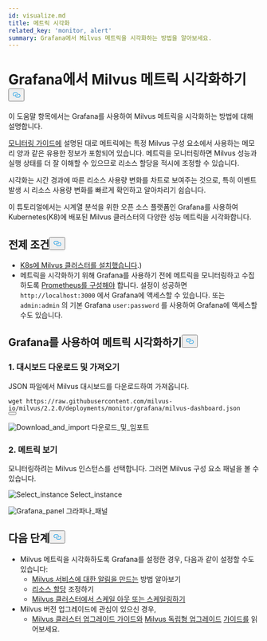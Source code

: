 ```yaml
---
id: visualize.md
title: 메트릭 시각화
related_key: 'monitor, alert'
summary: Grafana에서 Milvus 메트릭을 시각화하는 방법을 알아보세요.
---
```

<h1 id="Visualize-Milvus-Metrics-in-Grafana" class="common-anchor-header">Grafana에서 Milvus 메트릭 시각화하기<button data-href="#Visualize-Milvus-Metrics-in-Grafana" class="anchor-icon" translate="no">
      <svg translate="no"
        aria-hidden="true"
        focusable="false"
        height="20"
        version="1.1"
        viewBox="0 0 16 16"
        width="16"
      >
        <path
          fill="#0092E4"
          fill-rule="evenodd"
          d="M4 9h1v1H4c-1.5 0-3-1.69-3-3.5S2.55 3 4 3h4c1.45 0 3 1.69 3 3.5 0 1.41-.91 2.72-2 3.25V8.59c.58-.45 1-1.27 1-2.09C10 5.22 8.98 4 8 4H4c-.98 0-2 1.22-2 2.5S3 9 4 9zm9-3h-1v1h1c1 0 2 1.22 2 2.5S13.98 12 13 12H9c-.98 0-2-1.22-2-2.5 0-.83.42-1.64 1-2.09V6.25c-1.09.53-2 1.84-2 3.25C6 11.31 7.55 13 9 13h4c1.45 0 3-1.69 3-3.5S14.5 6 13 6z"
        ></path>
      </svg>
    </button></h1><p>이 도움말 항목에서는 Grafana를 사용하여 Milvus 메트릭을 시각화하는 방법에 대해 설명합니다.</p>
<p><a href="/docs/ko/monitor.md">모니터링 가이드에</a> 설명된 대로 메트릭에는 특정 Milvus 구성 요소에서 사용하는 메모리 양과 같은 유용한 정보가 포함되어 있습니다. 메트릭을 모니터링하면 Milvus 성능과 실행 상태를 더 잘 이해할 수 있으므로 리소스 할당을 적시에 조정할 수 있습니다.</p>
<p>시각화는 시간 경과에 따른 리소스 사용량 변화를 차트로 보여주는 것으로, 특히 이벤트 발생 시 리소스 사용량 변화를 빠르게 확인하고 알아차리기 쉽습니다.</p>
<p>이 튜토리얼에서는 시계열 분석을 위한 오픈 소스 플랫폼인 Grafana를 사용하여 Kubernetes(K8)에 배포된 Milvus 클러스터의 다양한 성능 메트릭을 시각화합니다.</p>
<h2 id="Prerequisites" class="common-anchor-header">전제 조건<button data-href="#Prerequisites" class="anchor-icon" translate="no">
      <svg translate="no"
        aria-hidden="true"
        focusable="false"
        height="20"
        version="1.1"
        viewBox="0 0 16 16"
        width="16"
      >
        <path
          fill="#0092E4"
          fill-rule="evenodd"
          d="M4 9h1v1H4c-1.5 0-3-1.69-3-3.5S2.55 3 4 3h4c1.45 0 3 1.69 3 3.5 0 1.41-.91 2.72-2 3.25V8.59c.58-.45 1-1.27 1-2.09C10 5.22 8.98 4 8 4H4c-.98 0-2 1.22-2 2.5S3 9 4 9zm9-3h-1v1h1c1 0 2 1.22 2 2.5S13.98 12 13 12H9c-.98 0-2-1.22-2-2.5 0-.83.42-1.64 1-2.09V6.25c-1.09.53-2 1.84-2 3.25C6 11.31 7.55 13 9 13h4c1.45 0 3-1.69 3-3.5S14.5 6 13 6z"
        ></path>
      </svg>
    </button></h2><ul>
<li><a href="/docs/ko/install_cluster-helm.md">K8s에 Milvus 클러스터를 설치했습니다</a>.)</li>
<li>메트릭을 시각화하기 위해 Grafana를 사용하기 전에 메트릭을 모니터링하고 수집하도록 <a href="/docs/ko/monitor.md">Prometheus를 구성해야</a> 합니다. 설정이 성공하면 <code translate="no">http://localhost:3000</code> 에서 Grafana에 액세스할 수 있습니다. 또는 <code translate="no">admin:admin</code> 의 기본 Grafana <code translate="no">user:password</code> 를 사용하여 Grafana에 액세스할 수도 있습니다.</li>
</ul>
<h2 id="Visualize-metrics-using-Grafana" class="common-anchor-header">Grafana를 사용하여 메트릭 시각화하기<button data-href="#Visualize-metrics-using-Grafana" class="anchor-icon" translate="no">
      <svg translate="no"
        aria-hidden="true"
        focusable="false"
        height="20"
        version="1.1"
        viewBox="0 0 16 16"
        width="16"
      >
        <path
          fill="#0092E4"
          fill-rule="evenodd"
          d="M4 9h1v1H4c-1.5 0-3-1.69-3-3.5S2.55 3 4 3h4c1.45 0 3 1.69 3 3.5 0 1.41-.91 2.72-2 3.25V8.59c.58-.45 1-1.27 1-2.09C10 5.22 8.98 4 8 4H4c-.98 0-2 1.22-2 2.5S3 9 4 9zm9-3h-1v1h1c1 0 2 1.22 2 2.5S13.98 12 13 12H9c-.98 0-2-1.22-2-2.5 0-.83.42-1.64 1-2.09V6.25c-1.09.53-2 1.84-2 3.25C6 11.31 7.55 13 9 13h4c1.45 0 3-1.69 3-3.5S14.5 6 13 6z"
        ></path>
      </svg>
    </button></h2><h3 id="1-Download-and-import-dashboard" class="common-anchor-header">1. 대시보드 다운로드 및 가져오기</h3><p>JSON 파일에서 Milvus 대시보드를 다운로드하여 가져옵니다.</p>
<pre><code translate="no">wget https://raw.githubusercontent.com/milvus-io/milvus/2.2.0/deployments/monitor/grafana/milvus-dashboard.json
<button class="copy-code-btn"></button></code></pre>
<p>
  
   <span class="img-wrapper"> <img translate="no" src="/docs/v2.5.x/assets/import_dashboard.png" alt="Download_and_import" class="doc-image" id="download_and_import" />
   </span> <span class="img-wrapper"> <span>다운로드_및_임포트</span> </span></p>
<h3 id="2-View-metrics" class="common-anchor-header">2. 메트릭 보기</h3><p>모니터링하려는 Milvus 인스턴스를 선택합니다. 그러면 Milvus 구성 요소 패널을 볼 수 있습니다.</p>
<p>
  
   <span class="img-wrapper"> <img translate="no" src="/docs/v2.5.x/assets/grafana_select.png" alt="Select_instance" class="doc-image" id="select_instance" />
   </span> <span class="img-wrapper"> <span>Select_instance</span> </span></p>
<p>
  
   <span class="img-wrapper"> <img translate="no" src="/docs/v2.5.x/assets/grafana_panel.png" alt="Grafana_panel" class="doc-image" id="grafana_panel" />
   </span> <span class="img-wrapper"> <span>그라파나_패널</span> </span></p>
<h2 id="Whats-next" class="common-anchor-header">다음 단계<button data-href="#Whats-next" class="anchor-icon" translate="no">
      <svg translate="no"
        aria-hidden="true"
        focusable="false"
        height="20"
        version="1.1"
        viewBox="0 0 16 16"
        width="16"
      >
        <path
          fill="#0092E4"
          fill-rule="evenodd"
          d="M4 9h1v1H4c-1.5 0-3-1.69-3-3.5S2.55 3 4 3h4c1.45 0 3 1.69 3 3.5 0 1.41-.91 2.72-2 3.25V8.59c.58-.45 1-1.27 1-2.09C10 5.22 8.98 4 8 4H4c-.98 0-2 1.22-2 2.5S3 9 4 9zm9-3h-1v1h1c1 0 2 1.22 2 2.5S13.98 12 13 12H9c-.98 0-2-1.22-2-2.5 0-.83.42-1.64 1-2.09V6.25c-1.09.53-2 1.84-2 3.25C6 11.31 7.55 13 9 13h4c1.45 0 3-1.69 3-3.5S14.5 6 13 6z"
        ></path>
      </svg>
    </button></h2><ul>
<li>Milvus 메트릭을 시각화하도록 Grafana를 설정한 경우, 다음과 같이 설정할 수도 있습니다:<ul>
<li><a href="/docs/ko/alert.md">Milvus 서비스에 대한 알림을 만드는</a> 방법 알아보기</li>
<li><a href="/docs/ko/allocate.md">리소스 할당</a> 조정하기</li>
<li><a href="/docs/ko/scaleout.md">Milvus 클러스터에서 스케일 아웃 또는 스케일링하기</a></li>
</ul></li>
<li>Milvus 버전 업그레이드에 관심이 있으신 경우,<ul>
<li><a href="/docs/ko/upgrade_milvus_cluster-operator.md">Milvus 클러스터 업그레이드 가이드와</a> <a href="/docs/ko/upgrade_milvus_standalone-operator.md">Milvus 독립형 업그레이드</a> <a href="/docs/ko/upgrade_milvus_cluster-operator.md">가이드를</a> 읽어보세요.</li>
</ul></li>
</ul>
